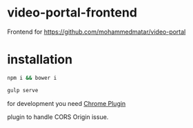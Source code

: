 # video-portal-frontend
Frontend for https://github.com/mohammedmatar/video-portal

# installation

```bash
npm i && bower i
```
```bash
gulp serve
```
for development you need [Chrome Plugin](https://chrome.google.com/webstore/detail/allow-control-allow-origi/nlfbmbojpeacfghkpbjhddihlkkiljbi) 

plugin to handle CORS Origin issue.
